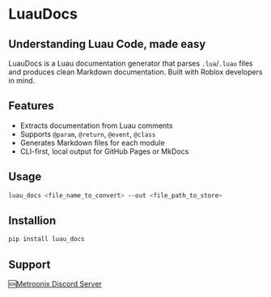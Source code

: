 # LuauDocs

## Understanding Luau Code, made easy

LuauDocs is a Luau documentation generator that parses `.lua`/`.luau` files and produces clean Markdown documentation. Built with Roblox developers in mind.

## Features
- Extracts documentation from Luau comments
- Supports `@param`, `@return`, `@event`, `@class`
- Generates Markdown files for each module
- CLI-first, local output for GitHub Pages or MkDocs

## Usage

```bash
luau_docs <file_name_to_convert> --out <file_path_to_store>
```

## Installion

```bash
pip install luau_docs
```

## Support
🆘[Metroonix Discord Server](https://discord.gg/invite/SdjTBWXGyw)